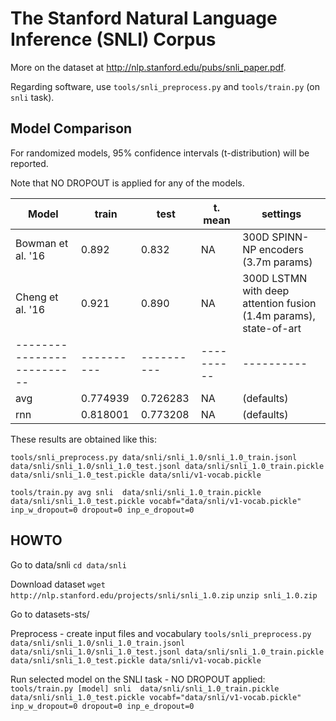 The Stanford Natural Language Inference (SNLI) Corpus
=====================================================


More on the dataset at http://nlp.stanford.edu/pubs/snli_paper.pdf.

Regarding software, use ``tools/snli_preprocess.py`` and ``tools/train.py``
(on ``snli`` task).

Model Comparison
----------------

For randomized models, 95% confidence intervals (t-distribution) will be reported.

Note that NO DROPOUT is applied for any of the models.

| Model                    | train    | test     | t. mean  | settings
|--------------------------|----------|----------|----------|----------
| Bowman et al. '16        | 0.892    |  0.832   | NA       | 300D SPINN-NP encoders (3.7m params)
| Cheng et al. '16         | 0.921    |  0.890   | NA       | 300D LSTMN with deep attention fusion (1.4m params), state-of-art
|--------------------------|----------|----------|----------|----------
| avg                      | 0.774939 | 0.726283 | NA       | (defaults)
| rnn                      | 0.818001 | 0.773208 | NA       | (defaults)


These results are obtained like this:

   ``tools/snli_preprocess.py data/snli/snli_1.0/snli_1.0_train.jsonl data/snli/snli_1.0/snli_1.0_test.jsonl data/snli/snli_1.0_train.pickle data/snli/snli_1.0_test.pickle data/snli/v1-vocab.pickle``


   ``tools/train.py avg snli  data/snli/snli_1.0_train.pickle data/snli/snli_1.0_test.pickle vocabf="data/snli/v1-vocab.pickle" inp_w_dropout=0 dropout=0 inp_e_dropout=0``

HOWTO
-----

Go to data/snli
    ``cd data/snli``

Download dataset
    ``wget http://nlp.stanford.edu/projects/snli/snli_1.0.zip``
    ``unzip snli_1.0.zip``

Go to datasets-sts/

Preprocess - create input files and vocabulary
    ``tools/snli_preprocess.py data/snli/snli_1.0/snli_1.0_train.jsonl data/snli/snli_1.0/snli_1.0_test.jsonl data/snli/snli_1.0_train.pickle data/snli/snli_1.0_test.pickle data/snli/v1-vocab.pickle``

Run selected model on the SNLI task - NO DROPOUT applied:
    ``tools/train.py [model] snli  data/snli/snli_1.0_train.pickle data/snli/snli_1.0_test.pickle vocabf="data/snli/v1-vocab.pickle" inp_w_dropout=0 dropout=0 inp_e_dropout=0``
